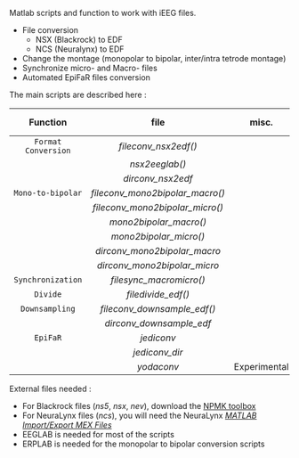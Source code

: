 
Matlab scripts and function to work with iEEG files.

 * File conversion 
     * NSX (Blackrock) to EDF 
     * NCS (Neuralynx) to EDF
 * Change the montage (monopolar to bipolar, inter/intra tetrode montage)
 * Synchronize micro- and Macro- files
 * Automated EpiFaR files conversion  

The main scripts are described here :

|      Function       |              file                     |         misc.     |     Down-sampling   |
|:-------------------:|:-------------------------------------:|:-----------------:|:-------------------:|
| `Format Conversion` |     *fileconv_nsx2edf()*              |                   |          Yes        |
|                     |     *nsx2eeglab()*                    |                   |          Yes        |
|                     |     *dirconv_nsx2edf*                 |                   |          Yes        |
| `Mono-to-bipolar`   |     *fileconv_mono2bipolar_macro()*   |                   |          No         |
|                     |     *fileconv_mono2bipolar_micro()*   |                   |          No         |
|                     |     *mono2bipolar_macro()*            |                   |          No         |
|                     |     *mono2bipolar_micro()*            |                   |          No         |
|                     |     *dirconv_mono2bipolar_macro*      |                   |          No         |
|                     |     *dirconv_mono2bipolar_micro*      |                   |          No         |
| `Synchronization`   |     *filesync_macromicro()*           |                   |          No         |
| `Divide`            |     *filedivide_edf()*                |                   |          No         |
| `Downsampling`      |     *fileconv_downsample_edf()*       |                   |          Yes        |
|                     |     *dirconv_downsample_edf*          |                   |          Yes        |
| `EpiFaR`            |     *jediconv*                        |                   |          Yes        |
|                     |     *jediconv_dir*                    |                   |          Yes        |
|                     |     *yodaconv*                        |     Experimental  |          Yes        |


External files needed : 

 * For Blackrock files (*ns5*, *nsx*, *nev*), download the [NPMK toolbox](https://github.com/BlackrockMicrosystems/NPMK)
 * For NeuraLynx files (*ncs*), you will need the NeuraLynx [*MATLAB Import/Export MEX Files*](https://neuralynx.com/software/category/matlab-netcom-utilities)
 * EEGLAB is needed for most of the scripts 
 * ERPLAB is needed for the monopolar to bipolar conversion scripts
